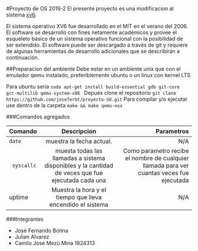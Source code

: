 #Proyecto de OS 2019-2
El presente proyecto es una modificacion al sistema [xv6](https://github.com/mit-pdos/xv6-public).

El sistema operativo XV6 fue desarrollado en el MIT en el verano del 2006. El software se desarrolló con fines netamente académicos y provee el esqueleto básico de un sistema operativo funcional con la posibilidad de ser extendido. El software puede ser descargado a través de git y requiere de algunas herramientas de desarrollo adicionales que se describirán a continuación.

##Preparacion del ambiente
Debe estar en un ambiente unix que con el emulador qemu instalado, preferiblemente ubuntu o un linux con kernel LTS

Para ubuntu sería
`sudo apt-get install build-essential gdb git-core gcc-multilib qemu-system-x86
`
Depues clone el repositorio 
`git clone https://github.com/joseferbt/proyecto-SO.git`
Para compilar y/o ejecutar use dentro de la carpeta
`make && make qemu-nox`


###Comandos agregados

| Comando  | Descripcion | Parametros|
| :------------ |:---------------:| -----:|
|`date`     | muestra la fecha actual. | N/A |
|     ` syscallc`   | muesta todas las llamadas a sistema disponibles y la cantidad de veces que fue ejecutada cada una        |   Como parametro recibe el nombre de cualquier llamada para ver cuantas veces fue ejecutada |
| uptime | Muestra la hora y el tiempo que lleva encendido el sistema        |  N/A |


###Integrantes
- José Fernando Botina
- Julian Alvarez
- Camilo José Mezú Mina 1824313